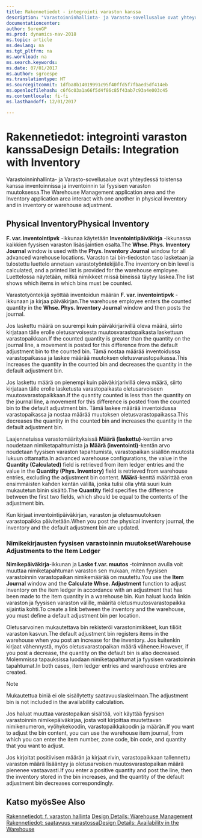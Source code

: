 ```yaml
---
title: Rakennetiedot - integrointi varaston kanssa
description: "Varastoinninhallinta- ja Varasto-sovellusalue ovat yhteydessä toistensa kanssa inventoinnissa ja inventoinnin tai fyysisen varaston muutoksessa."
documentationcenter: 
author: SorenGP
ms.prod: dynamics-nav-2018
ms.topic: article
ms.devlang: na
ms.tgt_pltfrm: na
ms.workload: na
ms.search.keywords: 
ms.date: 07/01/2017
ms.author: sgroespe
ms.translationtype: HT
ms.sourcegitcommit: 1dfba8b14019991c95f40ffd5f7fbaed5df414eb
ms.openlocfilehash: c6f6c03a1a66f5d4f86c85f43ab7c93a4e003c45
ms.contentlocale: fi-fi
ms.lasthandoff: 12/01/2017

---
```

# <a name="design-details-integration-with-inventory"></a><span data-ttu-id="9c529-103">Rakennetiedot: integrointi varaston kanssa</span><span class="sxs-lookup"><span data-stu-id="9c529-103">Design Details: Integration with Inventory</span></span>
<span data-ttu-id="9c529-104">Varastoinninhallinta- ja Varasto-sovellusalue ovat yhteydessä toistensa kanssa inventoinnissa ja inventoinnin tai fyysisen varaston muutoksessa.</span><span class="sxs-lookup"><span data-stu-id="9c529-104">The Warehouse Management application area and the Inventory application area interact with one another in physical inventory and in inventory or warehouse adjustment.</span></span>  
  
## <a name="physical-inventory"></a><span data-ttu-id="9c529-105">Physical Inventory</span><span class="sxs-lookup"><span data-stu-id="9c529-105">Physical Inventory</span></span>  
 <span data-ttu-id="9c529-106">**F. var. inventointipvk** -ikkunaa käytetään **Inventointipäiväkirja** -ikkunassa kaikkien fyysisen varaston lisäsijaintien osalta.</span><span class="sxs-lookup"><span data-stu-id="9c529-106">The **Whse. Phys. Inventory Journal** window is used with the **Phys. Inventory Journal** window for all advanced warehouse locations.</span></span> <span data-ttu-id="9c529-107">Varaston tai bin-tiedoston taso lasketaan ja tulostettu luettelo annetaan varastotyöntekijälle.</span><span class="sxs-lookup"><span data-stu-id="9c529-107">The inventory on bin level is calculated, and a printed list is provided for the warehouse employee.</span></span> <span data-ttu-id="9c529-108">Luettelossa näytetään, mitkä nimikkeet missä bineissä täytyy laskea.</span><span class="sxs-lookup"><span data-stu-id="9c529-108">The list shows which items in which bins must be counted.</span></span>  
  
 <span data-ttu-id="9c529-109">Varastotyöntekijä syöttää inventoidun määrän **F. var. inventointipvk** -ikkunaan ja kirjaa päiväkirjan.</span><span class="sxs-lookup"><span data-stu-id="9c529-109">The warehouse employee enters the counted quantity in the **Whse. Phys. Inventory Journal** window and then posts the journal.</span></span>  
  
 <span data-ttu-id="9c529-110">Jos laskettu määrä on suurempi kuin päiväkirjarivillä oleva määrä, siirto kirjataan tälle erolle oletusarvoisesta muutosvarastopaikasta laskettuun varastopaikkaan.</span><span class="sxs-lookup"><span data-stu-id="9c529-110">If the counted quantity is greater than the quantity on the journal line, a movement is posted for this difference from the default adjustment bin to the counted bin.</span></span> <span data-ttu-id="9c529-111">Tämä nostaa määrää inventoidussa varastopaikassa ja laskee määrää muutoksen oletusvarastopaikassa.</span><span class="sxs-lookup"><span data-stu-id="9c529-111">This increases the quantity in the counted bin and decreases the quantity in the default adjustment bin.</span></span>  
  
 <span data-ttu-id="9c529-112">Jos laskettu määrä on pienempi kuin päiväkirjarivillä oleva määrä, siirto kirjataan tälle erolle lasketusta varastopaikasta oletusarvoiseen muutosvarastopaikkaan.</span><span class="sxs-lookup"><span data-stu-id="9c529-112">If the quantity counted is less than the quantity on the journal line, a movement for this difference is posted from the counted bin to the default adjustment bin.</span></span> <span data-ttu-id="9c529-113">Tämä laskee määrää inventoidussa varastopaikassa ja nostaa määrää muutoksen oletusvarastopaikassa.</span><span class="sxs-lookup"><span data-stu-id="9c529-113">This decreases the quantity in the counted bin and increases the quantity in the default adjustment bin.</span></span>  
  
 <span data-ttu-id="9c529-114">Laajennetuissa varastomäärityksissä **Määrä (laskettu)**-kentän arvo noudetaan nimiketapahtumista ja **Määrä (inventointi)**-kentän arvo noudetaan fyysisen varaston tapahtumista, varastopaikan sisällön muutosta lukuun ottamatta.</span><span class="sxs-lookup"><span data-stu-id="9c529-114">In advanced warehouse configurations, the value in the **Quantity (Calculated)** field is retrieved from item ledger entries and the value in the **Quantity (Phys. Inventory)** field is retrieved from warehouse entries, excluding the adjustment bin content.</span></span> <span data-ttu-id="9c529-115">**Määrä**-kenttä määrittää eron ensimmäisten kahden kentän välillä, jonka tulisi olla yhtä suuri kuin mukautetun binin sisältö.</span><span class="sxs-lookup"><span data-stu-id="9c529-115">The **Quantity** field specifies the difference between the first two fields, which should be equal to the contents of the adjustment bin.</span></span>  
  
 <span data-ttu-id="9c529-116">Kun kirjaat inventointipäiväkirjan, varaston ja oletusmuutoksen varastopaikka päivitetään.</span><span class="sxs-lookup"><span data-stu-id="9c529-116">When you post the physical inventory journal, the inventory and the default adjustment bin are updated.</span></span>  
  
### <a name="warehouse-adjustments-to-the-item-ledger"></a><span data-ttu-id="9c529-117">Nimikekirjausten fyysisen varastoinnin muutokset</span><span class="sxs-lookup"><span data-stu-id="9c529-117">Warehouse Adjustments to the Item Ledger</span></span>  
 <span data-ttu-id="9c529-118">**Nimikepäiväkirja**-ikkunan ja **Laske f.var. muutos** -toiminnon avulla voit muuttaa nimiketapahtuman varaston sen mukaan, miten fyysisen varastoinnin varastopaikan nimikemäärää on muutettu.</span><span class="sxs-lookup"><span data-stu-id="9c529-118">You use the **Item Journal** window and the **Calculate Whse. Adjustment** function to adjust inventory on the item ledger in accordance with an adjustment that has been made to the item quantity in a warehouse bin.</span></span> <span data-ttu-id="9c529-119">Kun haluat luoda linkin varaston ja fyysisen varaston välille, määritä oletusmuutosvarastopaikka sijaintia kohti.</span><span class="sxs-lookup"><span data-stu-id="9c529-119">To create a link between the inventory and the warehouse, you must define a default adjustment bin per location.</span></span>  
  
 <span data-ttu-id="9c529-120">Oletusarvoinen mukautettava bin rekisteröi varastonimikkeet, kun tiliöit varaston kasvun.</span><span class="sxs-lookup"><span data-stu-id="9c529-120">The default adjustment bin registers items in the warehouse when you post an increase for the inventory.</span></span> <span data-ttu-id="9c529-121">Jos kuitenkin kirjaat vähennystä, myös oletusvarastopaikan määrä vähenee.</span><span class="sxs-lookup"><span data-stu-id="9c529-121">However, if you post a decrease, the quantity on the default bin is also decreased.</span></span> <span data-ttu-id="9c529-122">Molemmissa tapauksissa luodaan nimiketapahtumat ja fyysisen varastoinnin tapahtumat.</span><span class="sxs-lookup"><span data-stu-id="9c529-122">In both cases, item ledger entries and warehouse entries are created.</span></span>  
  
> [!NOTE]  
>  <span data-ttu-id="9c529-123">Mukautettua biniä ei ole sisällytetty saatavuuslaskelmaan.</span><span class="sxs-lookup"><span data-stu-id="9c529-123">The adjustment bin is not included in the availability calculation.</span></span>  
  
 <span data-ttu-id="9c529-124">Jos haluat muuttaa varastopaikan sisältöä, voit käyttää fyysisen varastoinnin nimikepäiväkirjaa, josta voit kirjoittaa muutettavan nimikenumeron, vyöhykekoodin, varastopaikkakoodin ja määrän.</span><span class="sxs-lookup"><span data-stu-id="9c529-124">If you want to adjust the bin content, you can use the warehouse item journal, from which you can enter the item number, zone code, bin code, and quantity that you want to adjust.</span></span>  
  
 <span data-ttu-id="9c529-125">Jos kirjoitat positiivisen määrän ja kirjaat rivin, varastopaikkaan tallennettu varaston määrä lisääntyy ja oletusarvoisen muutosvarastopaikan määrä pienenee vastaavasti.</span><span class="sxs-lookup"><span data-stu-id="9c529-125">If you enter a positive quantity and post the line, then the inventory stored in the bin increases, and the quantity of the default adjustment bin decreases correspondingly.</span></span>  
  
## <a name="see-also"></a><span data-ttu-id="9c529-126">Katso myös</span><span class="sxs-lookup"><span data-stu-id="9c529-126">See Also</span></span>  
 <span data-ttu-id="9c529-127">[Rakennetiedot: f. varaston hallinta](design-details-warehouse-management.md) </span><span class="sxs-lookup"><span data-stu-id="9c529-127">[Design Details: Warehouse Management](design-details-warehouse-management.md) </span></span>  
 [<span data-ttu-id="9c529-128">Rakennetiedot: saatavuus varastossa</span><span class="sxs-lookup"><span data-stu-id="9c529-128">Design Details: Availability in the Warehouse</span></span>](design-details-availability-in-the-warehouse.md)
